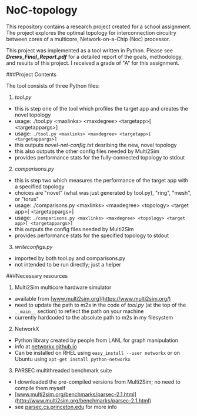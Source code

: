 NoC-topology
============

This repository contains a research project created for a school assignment. The project explores the optimal topology for interconnection circuitry between cores of a multicore, Network-on-a-Chip (Noc) processor.

This project was implemented as a tool written in Python. Please see ***Drews\_Final\_Report.pdf*** for a detailed report of the goals, methodology, and results of this project. I received a grade of "A" for this assignment.

###Project Contents

The tool consists of three Python files:

1. *tool.py*
  - this is step one of the tool which profiles the target app and creates the novel topology
  - usage: ./tool.py &lt;maxlinks&gt; &lt;maxdegree&gt; &lt;targetapp&gt;\[ &lt;targetappargs&gt;\]
  - usage: `./tool.py <maxlinks> <maxdegree> <targetapp>[ <targetappargs>]`
  - this outputs *novel-net-config.txt* desribing the new, novel topology
  - this also outputs the other config files needed by Multi2Sim
  - provides performance stats for the fully-connected topology to stdout

2. *comparisons.py*
  - this is step two which measures the performance of the target app with a specified topology
  - choices are "novel" (what was just generated by tool.py), "ring", "mesh", or "torus"
  - usage: ./comparisons.py &lt;maxlinks&gt; &lt;maxdegree&gt; &lt;topology&gt; &lt;target app&gt;\[ &lt;targetappargs&gt;\]
  - usage: `./comparisons.py <maxlinks> <maxdegree> <topology> <target app>[ <targetappargs>]`
  - this outputs the config files needed by Multi2Sim
  - provides performance stats for the specified topology to stdout

3. *writeconfigs.py*
  - imported by both tool.py and comparisons.py
  - not intended to be run directly; just a helper


###Necessary resources

1. Multi2Sim multicore hardware simulator
  - available from [www.multi2sim.org](https://www.multi2sim.org/)
  - need to update the path to m2s in the code of *tool.py* (at the top of the `__main__` section) to reflect the path on your machine
  - currently hardcoded to the absolute path to m2s in my filesystem

2. NetworkX
  - Python library created by people from LANL for graph manipulation
  - info at [networkx.github.io](http://networkx.github.io/)
  - Can be installed on RHEL using `easy_install --user networkx` or on Ubuntu using `apt-get install python-networkx` 

3. PARSEC multithreaded benchmark suite
  - I downloaded the pre-compiled versions from Multi2Sim; no need to compile them myself
  - [www.multi2sim.org/benchmarks/parsec-2.1.html](http://www.multi2sim.org/benchmarks/parsec-2.1.html)
  - see [parsec.cs.princeton.edu](http://parsec.cs.princeton.edu/) for more info
